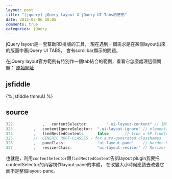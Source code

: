 ```yaml
---
layout: post
title: "[jquery] jQuery layout X jQuery UI Tabs的應用"
date: 2012-02-06 10:05
comments: true
categories: jQuery 
---
```


jQuery layout是一套幫助RD排版的工具，
現在遇到一個需求是在某個layout出來的版面中塞jQuery UI TABS，
會有scrollbar顯示的問題。

在jQuery layout官方範例有特別作一個tab結合的範例，看看它怎麼處理這個問題：
[原始網址](http://layout.jquery-dev.net/demos/tabs.html)

## jsfiddle

{% jsfiddle tmmuU %}

## source

``` js jquery.layout-latest.js
322             ,   contentSelector:        ".ui-layout-content" // INNER div/element to auto-size so only it scrolls, not the entire pane!                      
323         ,   contentIgnoreSelector:  ".ui-layout-ignore" // element(s) to 'ignore' when measuring 'content'
324         ,   findNestedContent:      false       // true = $P.find(contentSelector), false = $P.children(contentSelector)
325         //  GENERIC ROOT-CLASSES - for auto-generated classNames
326         ,   paneClass:              "ui-layout-pane"    // border-Pane - default: 'ui-layout-pane'
327         ,   resizerClass:           "ui-layout-resizer" // Resizer Bar      - default: 'ui-layout-resizer'
```

也就是，利用<code>contentSelector</code>跟<code>findNestedContent</code>告訴layout plugin我要把contentSelector的內容視作layout-pane的本體，
在改變大小時候應該去改變它而不是整個layout-pane。

